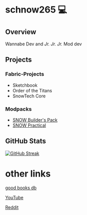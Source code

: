 # schnow265 💻

## Overview
Wannabe Dev and _Jr. Jr. Jr._ Mod dev


## Projects

### Fabric-Projects
* Sketchbook
* Order of the Titans
* SnowTech Core

### Modpacks
* [SNOW Builder's Pack](https://modrinth.com/modpack/snow-builders-pack)
* [SNOW Practical](https://modrinth.com/modpack/snow-practical)



##  GitHub Stats
[![GitHub Streak](http://github-readme-streak-stats.herokuapp.com?user=schnow265&theme=darcula)](https://git.io/streak-stats)

# other links
[good books db](https://schnow265.github.io/good-book-db/)

[YouTube](youtube.com/@schnow265)

[Reddit](reddit.com/u/tamschnow)
